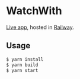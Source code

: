 # WatchWith

[Live app](https://watchwith.juanm04.com), hosted in [Railway](https://railway.app).

## Usage

```bash
$ yarn install
$ yarn build
$ yarn start
```